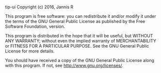 tip-ui
Copyright (c) 2016, Jannis R

This program is free software: you can redistribute it and/or modify it under the terms of the GNU General Public License as published by the Free Software Foundation, version.

This program is distributed in the hope that it will be useful, but WITHOUT ANY WARRANTY; without even the implied warranty of MERCHANTABILITY or FITNESS FOR A PARTICULAR PURPOSE. See the GNU General Public License for more details.

You should have received a copy of the GNU General Public License along with this program. If not, see <http://www.gnu.org/licenses/>.
